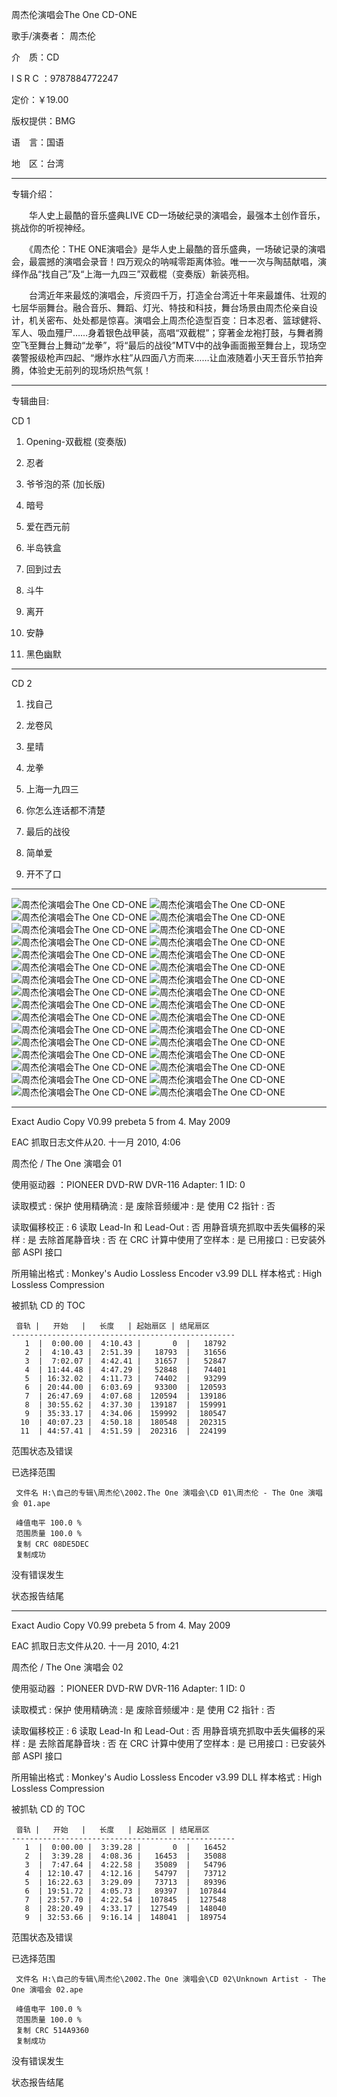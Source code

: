 周杰伦演唱会The One CD-ONE

歌手/演奏者： 周杰伦

介　质：CD

I S R C ：9787884772247

定价：￥19.00

版权提供：BMG

语　言：国语

地　区：台湾

------------
专辑介绍：

　　华人史上最酷的音乐盛典LIVE CD一场破纪录的演唱会，最强本土创作音乐，挑战你的听视神经。

　　《周杰伦：THE ONE演唱会》是华人史上最酷的音乐盛典，一场破记录的演唱会，最震撼的演唱会录音！四万观众的呐喊零距离体验。唯一一次与陶喆献唱，演绎作品“找自己”及“上海一九四三”双截棍（变奏版）新装亮相。

　　台湾近年来最炫的演唱会，斥资四千万，打造全台湾近十年来最雄伟、壮观的七层华丽舞台。融合音乐、舞蹈、灯光、特技和科技，舞台场景由周杰伦亲自设计，机关密布、处处都是惊喜。演唱会上周杰伦造型百变：日本忍者、篮球健将、军人、吸血殭尸……身着银色战甲装，高唱“双截棍”；穿著金龙袍打鼓，与舞者腾空飞至舞台上舞动“龙拳”，将“最后的战役”MTV中的战争画面搬至舞台上，现场空袭警报级枪声四起、“爆炸水柱”从四面八方而来……让血液随着小天王音乐节拍奔腾，体验史无前列的现场炽热气氛！

------------
专辑曲目: 

CD 1

01. Opening-双截棍 (变奏版)

02. 忍者

03. 爷爷泡的茶 (加长版)

04. 暗号

05. 爱在西元前

06. 半岛铁盒

07. 回到过去

08. 斗牛

09. 离开

10. 安静

11. 黑色幽默

------------
CD 2
01. 找自己

02. 龙卷风

03. 星晴

04. 龙拳

05. 上海一九四三

06. 你怎么连话都不清楚

07. 最后的战役

08. 简单爱

09. 开不了口 

------------
![周杰伦演唱会The One CD-ONE]( https://www.nsaimg.com/2020/04/18/a62ed90a1af69.jpg  "周杰伦演唱会The One CD-ONE的介绍")
![周杰伦演唱会The One CD-ONE]( https://www.nsaimg.com/2020/04/18/240ffea35cbc1.jpg  "周杰伦演唱会The One CD-ONE的介绍")
![周杰伦演唱会The One CD-ONE]( https://www.nsaimg.com/2020/04/18/4db43c8077252.jpg  "周杰伦演唱会The One CD-ONE的介绍")
![周杰伦演唱会The One CD-ONE]( https://www.nsaimg.com/2020/04/18/eafcd7c343b5b.jpg  "周杰伦演唱会The One CD-ONE的介绍")
![周杰伦演唱会The One CD-ONE]( https://www.nsaimg.com/2020/04/18/1b616c0619a00.jpg  "周杰伦演唱会The One CD-ONE的介绍")
![周杰伦演唱会The One CD-ONE]( https://www.nsaimg.com/2020/04/18/8f1a1d49a3d8c.jpg  "周杰伦演唱会The One CD-ONE的介绍")
![周杰伦演唱会The One CD-ONE]( https://www.nsaimg.com/2020/04/18/43f576790ff9f.jpg  "周杰伦演唱会The One CD-ONE的介绍")
![周杰伦演唱会The One CD-ONE]( https://www.nsaimg.com/2020/04/18/46d7cc81372f1.jpg  "周杰伦演唱会The One CD-ONE的介绍")
![周杰伦演唱会The One CD-ONE]( https://www.nsaimg.com/2020/04/18/2e9c40a115faa.jpg  "周杰伦演唱会The One CD-ONE的介绍")
![周杰伦演唱会The One CD-ONE]( https://www.nsaimg.com/2020/04/18/7cc0f534829b8.jpg  "周杰伦演唱会The One CD-ONE的介绍")
![周杰伦演唱会The One CD-ONE]( https://www.nsaimg.com/2020/04/18/f0d8dc6a545fe.jpg  "周杰伦演唱会The One CD-ONE的介绍")
![周杰伦演唱会The One CD-ONE]( https://www.nsaimg.com/2020/04/18/4609616fcc36a.jpg  "周杰伦演唱会The One CD-ONE的介绍")
![周杰伦演唱会The One CD-ONE]( https://www.nsaimg.com/2020/04/18/b056ea1dd0ae9.jpg  "周杰伦演唱会The One CD-ONE的介绍")
![周杰伦演唱会The One CD-ONE]( https://www.nsaimg.com/2020/04/18/698632e32ad53.jpg  "周杰伦演唱会The One CD-ONE的介绍")
![周杰伦演唱会The One CD-ONE]( https://www.nsaimg.com/2020/04/18/9223a04f1fc11.jpg  "周杰伦演唱会The One CD-ONE的介绍")
![周杰伦演唱会The One CD-ONE]( https://www.nsaimg.com/2020/04/18/c003f515f6317.jpg  "周杰伦演唱会The One CD-ONE的介绍")
![周杰伦演唱会The One CD-ONE]( https://www.nsaimg.com/2020/04/18/6e9af1a2801ce.jpg  "周杰伦演唱会The One CD-ONE的介绍")
![周杰伦演唱会The One CD-ONE]( https://www.nsaimg.com/2020/04/18/10be24b2ba228.jpg  "周杰伦演唱会The One CD-ONE的介绍")
![周杰伦演唱会The One CD-ONE]( https://www.nsaimg.com/2020/04/18/5a6004ca229bf.jpg  "周杰伦演唱会The One CD-ONE的介绍")
![周杰伦演唱会The One CD-ONE]( https://www.nsaimg.com/2020/04/18/8df012d46740d.jpg  "周杰伦演唱会The One CD-ONE的介绍")
![周杰伦演唱会The One CD-ONE]( https://www.nsaimg.com/2020/04/18/24c497a07616b.jpg  "周杰伦演唱会The One CD-ONE的介绍")
![周杰伦演唱会The One CD-ONE]( https://www.nsaimg.com/2020/04/18/21372aa908857.jpg  "周杰伦演唱会The One CD-ONE的介绍")
![周杰伦演唱会The One CD-ONE]( https://www.nsaimg.com/2020/04/18/576be0e511ac2.jpg  "周杰伦演唱会The One CD-ONE的介绍")
![周杰伦演唱会The One CD-ONE]( https://www.nsaimg.com/2020/04/18/65db8d5f319e9.jpg  "周杰伦演唱会The One CD-ONE的介绍")
![周杰伦演唱会The One CD-ONE]( https://www.nsaimg.com/2020/04/18/b507c653fc668.jpg  "周杰伦演唱会The One CD-ONE的介绍")
![周杰伦演唱会The One CD-ONE]( https://www.nsaimg.com/2020/04/18/5882e130bd0a6.jpg  "周杰伦演唱会The One CD-ONE的介绍")
![周杰伦演唱会The One CD-ONE]( https://www.nsaimg.com/2020/04/18/9337e667078d4.jpg  "周杰伦演唱会The One CD-ONE的介绍")
![周杰伦演唱会The One CD-ONE]( https://www.nsaimg.com/2020/04/18/3c535c75ad1f7.jpg  "周杰伦演唱会The One CD-ONE的介绍")
![周杰伦演唱会The One CD-ONE]( https://www.nsaimg.com/2020/04/18/bf5076a969655.jpg  "周杰伦演唱会The One CD-ONE的介绍")
![周杰伦演唱会The One CD-ONE]( https://www.nsaimg.com/2020/04/18/683717710cd7d.jpg  "周杰伦演唱会The One CD-ONE的介绍")
![周杰伦演唱会The One CD-ONE]( https://www.nsaimg.com/2020/04/18/53795c9cbf7de.jpg  "周杰伦演唱会The One CD-ONE的介绍")
![周杰伦演唱会The One CD-ONE]( https://www.nsaimg.com/2020/04/18/f22188320a97f.jpg  "周杰伦演唱会The One CD-ONE的介绍")

------------
Exact Audio Copy V0.99 prebeta 5 from 4. May 2009

EAC 抓取日志文件从20. 十一月 2010, 4:06

周杰伦 / The One 演唱会 01

使用驱动器  ：PIONEER DVD-RW  DVR-116   Adapter: 1  ID: 0

读取模式     : 保护
使用精确流   : 是
废除音频缓冲 : 是
使用 C2 指针 : 否

读取偏移校正                   : 6
读取 Lead-In 和 Lead-Out       : 否
用静音填充抓取中丢失偏移的采样 : 是
去除首尾静音块                 : 否
在 CRC 计算中使用了空样本      : 是
已用接口                       : 已安装外部 ASPI 接口

所用输出格式 : Monkey's Audio Lossless Encoder v3.99 DLL
样本格式     : High Lossless Compression


被抓轨 CD 的 TOC

     音轨 |   开始   |   长度   | 起始扇区 | 结尾扇区 
    --------------------------------------------------
       1  |  0:00.00 |  4:10.43 |       0  |   18792  
       2  |  4:10.43 |  2:51.39 |   18793  |   31656  
       3  |  7:02.07 |  4:42.41 |   31657  |   52847  
       4  | 11:44.48 |  4:47.29 |   52848  |   74401  
       5  | 16:32.02 |  4:11.73 |   74402  |   93299  
       6  | 20:44.00 |  6:03.69 |   93300  |  120593  
       7  | 26:47.69 |  4:07.68 |  120594  |  139186  
       8  | 30:55.62 |  4:37.30 |  139187  |  159991  
       9  | 35:33.17 |  4:34.06 |  159992  |  180547  
      10  | 40:07.23 |  4:50.18 |  180548  |  202315  
      11  | 44:57.41 |  4:51.59 |  202316  |  224199  


范围状态及错误

已选择范围

     文件名 H:\自己的专辑\周杰伦\2002.The One 演唱会\CD 01\周杰伦 - The One 演唱会 01.ape

     峰值电平 100.0 %
     范围质量 100.0 %
     复制 CRC 08DE5DEC
     复制成功

没有错误发生

状态报告结尾

------------
Exact Audio Copy V0.99 prebeta 5 from 4. May 2009

EAC 抓取日志文件从20. 十一月 2010, 4:21

周杰伦 / The One 演唱会 02

使用驱动器  ：PIONEER DVD-RW  DVR-116   Adapter: 1  ID: 0

读取模式     : 保护
使用精确流   : 是
废除音频缓冲 : 是
使用 C2 指针 : 否

读取偏移校正                   : 6
读取 Lead-In 和 Lead-Out       : 否
用静音填充抓取中丢失偏移的采样 : 是
去除首尾静音块                 : 否
在 CRC 计算中使用了空样本      : 是
已用接口                       : 已安装外部 ASPI 接口

所用输出格式 : Monkey's Audio Lossless Encoder v3.99 DLL
样本格式     : High Lossless Compression


被抓轨 CD 的 TOC

     音轨 |   开始   |   长度   | 起始扇区 | 结尾扇区 
    --------------------------------------------------
       1  |  0:00.00 |  3:39.28 |       0  |   16452  
       2  |  3:39.28 |  4:08.36 |   16453  |   35088  
       3  |  7:47.64 |  4:22.58 |   35089  |   54796  
       4  | 12:10.47 |  4:12.16 |   54797  |   73712  
       5  | 16:22.63 |  3:29.09 |   73713  |   89396  
       6  | 19:51.72 |  4:05.73 |   89397  |  107844  
       7  | 23:57.70 |  4:22.54 |  107845  |  127548  
       8  | 28:20.49 |  4:33.17 |  127549  |  148040  
       9  | 32:53.66 |  9:16.14 |  148041  |  189754  


范围状态及错误

已选择范围

     文件名 H:\自己的专辑\周杰伦\2002.The One 演唱会\CD 02\Unknown Artist - The One 演唱会 02.ape

     峰值电平 100.0 %
     范围质量 100.0 %
     复制 CRC 514A9360
     复制成功

没有错误发生

状态报告结尾

